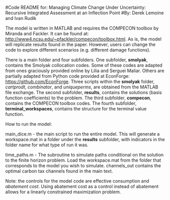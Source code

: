 #Code README for: Managing Climate Change Under Uncertainty: Recursive Integrated Assessment at an Inflection Point
#By: Derek Lemoine and Ivan Rudik

The model is written in MATLAB and requires the COMPECON toolbox by Miranda and Fackler. It can be found at: http://www4.ncsu.edu/~pfackler/compecon/toolbox.html. As is, the model will replicate results found in the paper. However, users can change the code to explore different scenarios (e.g. different damage functions).

There is a main folder and four subfolders. One subfolder, **smolyak**, contains the Smolyak collocation codes. Some of these codes are adapted from ones graciously provided online by Lilia and Serguei Maliar. Others are partially adapted from Python code provided at EconForge: https://github.com/EconForge. Three scripts within the **smolyak** folder, *cartprodt*, *combinator*, and *uniqueperms*, are obtained from the MATLAB file exchange. The second subfolder, **results**, contains the solutions (basis function coefficients) to the problem. The third subfolder, **compecon**, contains the COMPECON toolbox codes. The fourth subfolder, **terminal_workspaces**, contains the structure for the terminal value function.

How to run the model:

main_dice.m - the main script to run the entire model. This will generate a workspace.mat in a folder under the **results** subfolder, with indicators in the folder name for what type of run it was.

time_paths.m - The subroutine to simulate paths conditional on the solution to the finite horizon problem. Load the workspace.mat from the folder that corresponds to the model you wish to simulate. channels_out contains the optimal carbon tax channels found in the main text.

Note: the controls for the model code are effective consumption and *abatement cost*. Using abatement cost as a control instead of abatement allows for a linearly constrained maximization problem.
